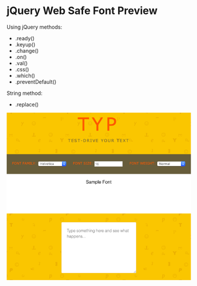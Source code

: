 <h1>jQuery Web Safe Font Preview</h1>
<p>Using jQuery methods:</p>
<ul>
	<li>.ready()</li>
	<li>.keyup()</li>
	<li>.change()</li>
	<li>.on()</li>
	<li>.val()</li>
	<li>.css()</li>
	<li>.which()</li>
	<li>.preventDefault()</li>
</ul>
<p>String method:</p>
<ul>
	<li>.replace()</li>
</ul>
<img src="img.png">
